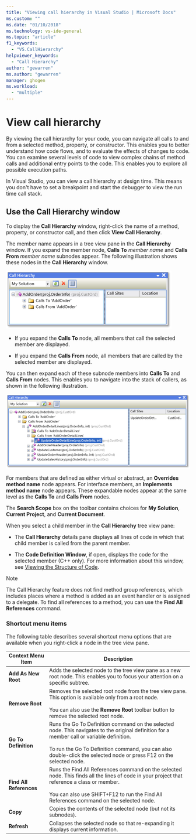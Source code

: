 ```yaml
---
title: "Viewing call hierarchy in Visual Studio | Microsoft Docs"
ms.custom: ""
ms.date: "01/10/2018"
ms.technology: vs-ide-general
ms.topic: "article"
f1_keywords: 
  - "VS.CallHierarchy"
helpviewer_keywords: 
  - "Call Hierarchy"
author: "gewarren"
ms.author: "gewarren"
manager: ghogen
ms.workload: 
  - "multiple"
---
```

# View call hierarchy

By viewing the call hierarchy for your code, you can navigate all calls to and from a selected method, property, or constructor. This enables you to better understand how code flows, and to evaluate the effects of changes to code. You can examine several levels of code to view complex chains of method calls and additional entry points to the code. This enables you to explore all possible execution paths.

In Visual Studio, you can view a call hierarchy at design time. This means you don't have to set a breakpoint and start the debugger to view the run time call stack.

## Use the Call Hierarchy window

To display the **Call Hierarchy** window, right-click the name of a method, property, or constructor call, and then click **View Call Hierarchy**.

The member name appears in a tree view pane in the **Call Hierarchy** window. If you expand the member node, **Calls To** *member name* and **Calls From** *member name* subnodes appear. The following illustration shows these nodes in the **Call Hierarchy** window.

![Call Hierarchy with one node open](../../ide/reference/media/onenode.png "OneNode")

- If you expand the **Calls To** node, all members that call the selected member are displayed.

- If you expand the **Calls From** node, all members that are called by the selected member are displayed.

You can then expand each of these subnode members into **Calls To** and **Calls From** nodes. This enables you to navigate into the stack of callers, as shown in the following illustration.

![Call Hierarchy Multiple Nodes Open](../../ide/media/multiplenodes.png "MultipleNodes")

For members that are defined as either virtual or abstract, an **Overrides method name** node appears. For interface members, an **Implements method name** node appears. These expandable nodes appear at the same level as the **Calls To** and **Calls From** nodes.

The **Search Scope** box on the toolbar contains choices for **My Solution**, **Current Project**, and **Current Document**.

When you select a child member in the **Call Hierarchy** tree view pane:

- The **Call Hierarchy** details pane displays all lines of code in which that child member is called from the parent member.

- The **Code Definition Window**, if open, displays the code for the selected member (C++ only). For more information about this window, see [Viewing the Structure of Code](../../ide/viewing-the-structure-of-code.md).

> [!NOTE]
> The Call Hierarchy feature does not find method group references, which includes places where a method is added as an event handler or is assigned to a delegate. To find all references to a method, you can use the **Find All References** command.

### Shortcut menu items

The following table describes several shortcut menu options that are available when you right-click a node in the tree view pane.

|Context Menu Item|Description|
|-----------------------|-----------------|
|**Add As New Root**|Adds the selected node to the tree view pane as a new root node. This enables you to focus your attention on a specific subtree.|
|**Remove Root**|Removes the selected root node from the tree view pane. This option is available only from a root node.<br /><br /> You can also use the **Remove Root** toolbar button to remove the selected root node.|
|**Go To Definition**|Runs the Go To Definition command on the selected node. This navigates to the original definition for a member call or variable definition.<br /><br /> To run the Go To Definition command, you can also double-click the selected node or press F12 on the selected node.|
|**Find All References**|Runs the Find All References command on the selected node. This finds all the lines of code in your project that reference a class or member.<br /><br /> You can also use SHIFT+F12 to run the Find All References command on the selected node.|
|**Copy**|Copies the contents of the selected node (but not its subnodes).|
|**Refresh**|Collapses the selected node so that re-expanding it displays current information.|